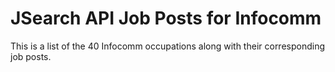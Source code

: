 # JSearch API Job Posts for Infocomm

This is a list of the 40 Infocomm occupations along with their corresponding job posts.
